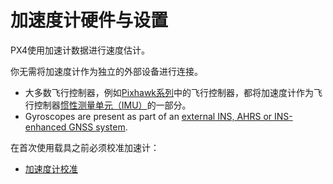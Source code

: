 # 加速度计硬件与设置

PX4使用加速计数据进行速度估计。

你无需将加速度计作为独立的外部设备进行连接。

- 大多数飞行控制器，例如[Pixhawk系列](../flight_controller/pixhawk_series.md)中的飞行控制器，都将加速度计作为飞行控制器[惯性测量单元（IMU）](https://en.wikipedia.org/wiki/Inertial_measurement_unit)的一部分。
- Gyroscopes are present as part of an [external INS, AHRS or INS-enhanced GNSS system](../sensor/inertial_navigation_systems.md).

在首次使用载具之前必须校准加速计：

- [加速度计校准](../config/accelerometer.md)
